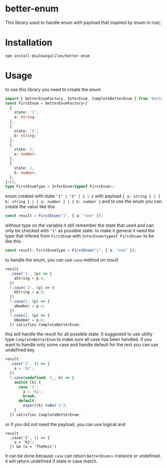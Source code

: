 # better-enum

This library used to handle enum with payload that inspired by enum in rust;

# Installation

```
npm install @salmangalileo/better-enum
```

# Usage

to use this library you need to create the enum

```typescript
import { betterEnumFactory, InferEnum, CompleteBetterEnum } from "better-enum"
const FirstEnum = betterEnumFactory<[
  {
    state: '1';
    a: string;
  },
  {
    state: '2';
    b: string;
  },
  {
    state: 1;
    a: number;
  },
  {
    state: 2;
    b: number;
  },
]>();
type FirstEnumType = InferEnum<typeof FirstEnum>;
```

enum created with state `"1" | "2" | 1 | 2` with payload `{ a: string } | { b: string } | { a: number } | { b: number }` and to use the enum you can create the value like this

```typescript
const result = FirstEnum("1", { a: "one" });
```

without type on the variable it still remember the state that used and can only be checked with `"1"` as possible state. to make it general it need the type that infered from `FirstEnum` with `InferEnum<typeof FirstEnum>` to be like this.

```typescript
const result: FirstEnumType = FirstEnum("1", { a: "one" });
```

to handle the enum, you can use `case` method on result

```typescript
result
  .case('1', (p) => {
    aString = p.a;
  })
  ?.case('2', (p) => {
    bString = p.b;
  })
  ?.case(1, (p) => {
    aNumber = p.a;
  })
  ?.case(2, (p) => {
    bNumber = p.b;
  }) satisfies CompleteBetterEnum;
```

this will handle the result for all possible state. it suggested to use utility type `CompleteBetterEnum` to make sure all case has been handled. if you want to handle only some case and handle default for the rest you can use undefined key.

```typescript
result
  .case('2', () => {
    a = 'K2';
  })
  ?.case(undefined, (_, k) => {
    switch (k) {
      case '1':
        a = 'K1';
        break;
      default:
        expect(k).toBe('1');
    }
  }) satisfies CompleteBetterEnum;
```

or if you did not need the payload, you can use logical and

```
result
  .case('2', () => {
    a = 'K2';
  }) && (a = 'TheRest')
```

it can be done because `case` can return `BetterEnum<>` instance or undefined. it will return undefined if state in case match.

